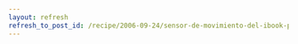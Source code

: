 ```yaml
---
layout: refresh
refresh_to_post_id: /recipe/2006-09-24/sensor-de-movimiento-del-ibook-powerbook-g4-bajo-gnu-linux
---
```

